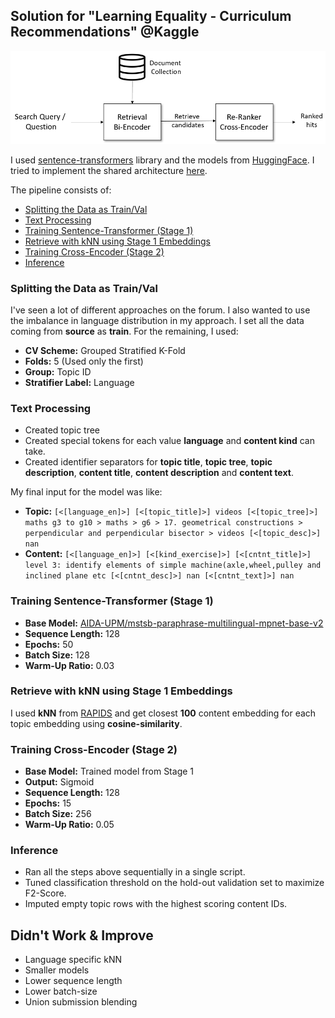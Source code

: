 ## Solution for "Learning Equality - Curriculum Recommendations" @Kaggle

![architecture](https://raw.githubusercontent.com/UKPLab/sentence-transformers/master/docs/img/InformationRetrieval.png)

I used [sentence-transformers](https://github.com/UKPLab/sentence-transformers) library and the models from [HuggingFace](https://huggingface.co/). I tried to implement the shared architecture [here](https://www.sbert.net/examples/applications/retrieve_rerank/README.html).

The pipeline consists of:
- [Splitting the Data as Train/Val](https://github.com/nlztrk/Learning-Equality-Curriculum-Recommendations/blob/main/0.%20Generating%20Splits.ipynb)
- [Text Processing](https://github.com/nlztrk/Learning-Equality-Curriculum-Recommendations/blob/main/utils/unsupervised_utils.py#L154)
- [Training Sentence-Transformer (Stage 1)](https://github.com/nlztrk/Learning-Equality-Curriculum-Recommendations/blob/main/1.%20Unsupervised%20Training.py)
- [Retrieve with kNN using Stage 1 Embeddings](https://github.com/nlztrk/Learning-Equality-Curriculum-Recommendations/blob/main/2.%20Unsupervised%20Sampling.ipynb)
- [Training Cross-Encoder (Stage 2)](https://github.com/nlztrk/Learning-Equality-Curriculum-Recommendations/blob/main/3.%20Supervised%20Training.py)
- [Inference](https://github.com/nlztrk/Learning-Equality-Curriculum-Recommendations/blob/main/4.%20Inference.ipynb)

### Splitting the Data as Train/Val
I've seen a lot of different approaches on the forum. I also wanted to use the imbalance in language distribution in my approach. I set all the data coming from **source** as **train**. For the remaining, I used:

- **CV Scheme:** Grouped Stratified K-Fold
- **Folds:** 5 (Used only the first)
- **Group:** Topic ID
- **Stratifier Label:** Language

### Text Processing
- Created topic tree
- Created special tokens for each value **language** and **content kind** can take.
- Created identifier separators for **topic title**, **topic tree**, **topic description**, **content title**, **content description** and **content text**.

My final input for the model was like:
- **Topic:** `[<[language_en]>] [<[topic_title]>] videos [<[topic_tree]>] maths g3 to g10 > maths > g6 > 17. geometrical constructions > perpendicular and perpendicular bisector > videos [<[topic_desc]>] nan`
- **Content:** `[<[language_en]>] [<[kind_exercise]>] [<[cntnt_title]>] level 3: identify elements of simple machine(axle,wheel,pulley and inclined plane etc [<[cntnt_desc]>] nan [<[cntnt_text]>] nan`

### Training Sentence-Transformer (Stage 1)
- **Base Model:** [AIDA-UPM/mstsb-paraphrase-multilingual-mpnet-base-v2](https://huggingface.co/AIDA-UPM/mstsb-paraphrase-multilingual-mpnet-base-v2)
- **Sequence Length:** 128
- **Epochs:** 50
- **Batch Size:** 128
- **Warm-Up Ratio:** 0.03

### Retrieve with kNN using Stage 1 Embeddings
I used **kNN** from [RAPIDS](https://rapids.ai/) and get closest **100** content embedding for each topic embedding using **cosine-similarity**.

### Training Cross-Encoder (Stage 2)
- **Base Model:** Trained model from Stage 1
- **Output:** Sigmoid
- **Sequence Length:** 128
- **Epochs:** 15
- **Batch Size:** 256
- **Warm-Up Ratio:** 0.05

### Inference
- Ran all the steps above sequentially in a single script.
- Tuned classification threshold on the hold-out validation set to maximize F2-Score.
- Imputed empty topic rows with the highest scoring content IDs.

## Didn't Work & Improve

- Language specific kNN
- Smaller models
- Lower sequence length
- Lower batch-size
- Union submission blending
